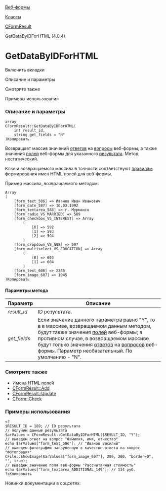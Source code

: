 [Веб-формы](/api_help/form/index.php)

[Классы](/api_help/form/classes/index.php)

[CFormResult](/api_help/form/classes/cformresult/index.php)

GetDataByIDForHTML (4.0.4)

GetDataByIDForHTML
==================

Включить вкладки

Описание и параметры

Смотрите также

Примеры использования

### Описание и параметры

```
array
CFormResult::GetDataByIDForHTML(
	int result_id,
	string get_fields = "N"
)Копировать
```

Возвращает массив значений [ответов](/api_help/form/terms.php#answer) на [вопросы](/api_help/form/terms.php#question) веб-формы, а также значения [полей](/api_help/form/terms.php#field) веб-формы для указанного [результата](/api_help/form/terms.php#result). Метод нестатический.

Ключи возвращаемого массива в точности соответствуют [правилам](/api_help/form/htmlnames.php) формирования имен HTML полей для веб-формы.

Пример массива, возвращаемого методом:

```
Array
(
	[form_text_586] => Иванов Иван Иванович
	[form_date_587] => 10.03.1992
	[form_textarea_588] => г. Мурманск
	[form_radio_VS_MARRIED] => 589
	[form_checkbox_VS_INTEREST] => Array
		(
			[0] => 592
			[1] => 593
			[2] => 594
		)
	[form_dropdown_VS_AGE] => 597
	[form_multiselect_VS_EDUCATION] => Array
		(
			[0] => 603
			[1] => 604
		)
	[form_text_606] => 2345
	[form_image_607] => 1045
)Копировать
```

#### Параметры метода

| Параметр | Описание |
| --- | --- |
| *result\_id* | ID результата. |
| *get\_fields* | Если значение данного параметра равно "Y", то в в массиве, возвращаемом данным методом, будут также значения [полей](/api_help/form/terms.php#field) веб-формы; в противном случае, в возвращаемом массиве будут только значения [ответов](/api_help/form/terms.php#answer) на [вопросов](/api_help/form/terms.php#question) веб-формы.   Параметр необязательный. По умолчанию - "N". |

### Смотрите также

* [Имена HTML полей](/api_help/form/htmlnames.php)
* [CFormResult::Add](/api_help/form/classes/cformresult/add.php)
* [CFormResult::Update](/api_help/form/classes/cformresult/update.php)
* [CForm::Check](/api_help/form/classes/cform/check.php)

### Примеры использования

```
<?
$RESULT_ID = 189; // ID результата
// получим данные результата
$arValues = CFormResult::GetDataByIDForHTML($RESULT_ID, "Y");
// выведем ответ на вопрос "Фамилия, имя, отчество"
echo $arValues["form_text_586"]; // "Иванов Василий"
// выведем фотографию загруженную в качестве ответа на вопрос "Фотография"
CFile::ShowImage($arValues["form_image_607"], 200, 200, "border=0", "", true);
// выведем значение поля веб-формы "Рассчитанная стоимость"
echo $arValues["form_textarea_ADDITIONAL_149"]; // 134 руб.
?>Копировать
```

Новинки документации в соцсетях: